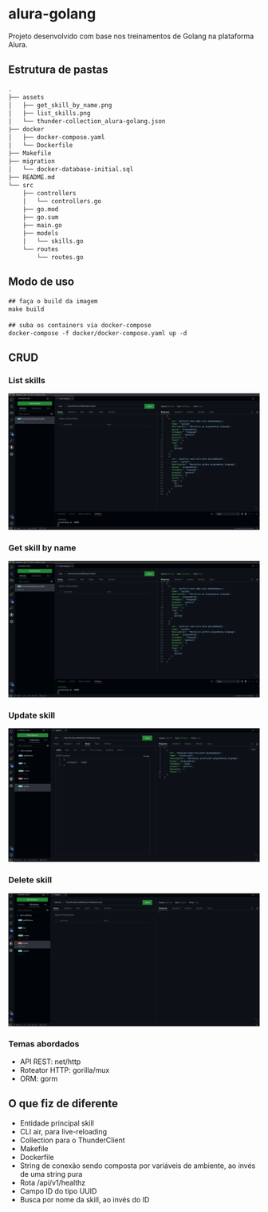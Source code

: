 # alura-golang
Projeto desenvolvido com base nos treinamentos de Golang na plataforma Alura.



## Estrutura de pastas
```
.
├── assets
│   ├── get_skill_by_name.png
│   ├── list_skills.png
│   └── thunder-collection_alura-golang.json
├── docker
│   ├── docker-compose.yaml
│   └── Dockerfile
├── Makefile
├── migration
│   └── docker-database-initial.sql
├── README.md
└── src
    ├── controllers
    │   └── controllers.go
    ├── go.mod
    ├── go.sum
    ├── main.go
    ├── models
    │   └── skills.go
    └── routes
        └── routes.go
```



## Modo de uso
```
## faça o build da imagem
make build

## suba os containers via docker-compose
docker-compose -f docker/docker-compose.yaml up -d
```



## CRUD
### List skills
![list skills](assets/list_skills.png)

### Get skill by name
![get skills by name](assets/list_skills.png)


### Update skill
![update skill](assets/update_skill.png)

### Delete skill
![delete skills](assets/delete_skill.png)



### Temas abordados
- API REST: net/http
- Roteator HTTP: gorilla/mux
- ORM: gorm



## O que fiz de diferente
- Entidade principal skill
- CLI air, para live-reloading
- Collection para o ThunderClient
- Makefile
- Dockerfile
- String de conexão sendo composta por variáveis de ambiente, ao invés de uma string pura
- Rota /api/v1/healthz
- Campo ID do tipo UUID
- Busca por nome da skill, ao invés do ID
